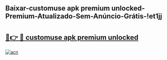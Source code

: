 
## Baixar-customuse apk premium unlocked-Premium-Atualizado-Sem-Anúncio-Grátis-!et1jj

# <h2><a href="https://andorid.site?title=customuse_apk_premium_unlocked&ref=27">🔗👉 🔴 customuse apk premium unlocked</a></h2>

[![acn](https://github.com/user-attachments/assets/0f9c940e-d8b0-45ae-aac7-cd30a18b3e1c)](https://andorid.site?title=customuse_apk_premium_unlocked&ref=27)

